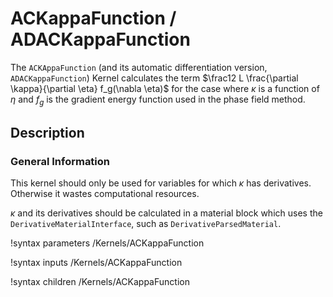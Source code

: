 # ACKappaFunction / ADACKappaFunction

The `ACKAppaFunction` (and its automatic differentiation version, `ADACKappaFunction`) Kernel calculates the term
$\frac12 L \frac{\partial \kappa}{\partial \eta} f_g(\nabla \eta)$
for the case where $\kappa$ is a function of $\eta$ and $f_g$ is the gradient
energy function used in the phase field method.

## Description

### General Information

This kernel should only be used for variables for which $\kappa$ has derivatives.
Otherwise it wastes computational resources.

$\kappa$ and its derivatives should be calculated in a material block which uses
the ```DerivativeMaterialInterface```, such as ```DerivativeParsedMaterial```.

!syntax parameters /Kernels/ACKappaFunction

!syntax inputs /Kernels/ACKappaFunction

!syntax children /Kernels/ACKappaFunction
